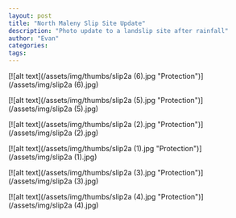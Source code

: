 ```yaml
---
layout: post
title: "North Maleny Slip Site Update"
description: "Photo update to a landslip site after rainfall"
author: "Evan"
categories: 
tags: 
---
```

[![alt text](/assets/img/thumbs/slip2a (6).jpg "Protection")](/assets/img/slip2a (6).jpg)

[![alt text](/assets/img/thumbs/slip2a (5).jpg "Protection")](/assets/img/slip2a (5).jpg)

[![alt text](/assets/img/thumbs/slip2a (2).jpg "Protection")](/assets/img/slip2a (2).jpg)

[![alt text](/assets/img/thumbs/slip2a (1).jpg "Protection")](/assets/img/slip2a (1).jpg)

[![alt text](/assets/img/thumbs/slip2a (3).jpg "Protection")](/assets/img/slip2a (3).jpg)

[![alt text](/assets/img/thumbs/slip2a (4).jpg "Protection")](/assets/img/slip2a (4).jpg)

